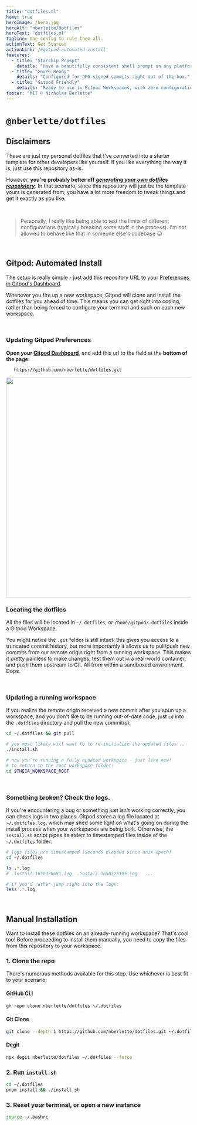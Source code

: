 ```yaml
---
title: "dotfiles.ml"
home: true
heroImage: /hero.jpg
heroAlt: "nberlette/dotfiles"
heroText: "dotfiles.ml"
tagline: One config to rule them all.
actionText: Get Started
actionLink: /#gitpod-automated-install
features:
  - title: "Starship Prompt"
    details: "Have a beautifully consistent shell prompt on any platform."
  - title: "GnuPG Ready"
    details: "Configured for GPG-signed commits right out of the box."
  - title: "Gitpod Friendly"
    details: "Ready to use in Gitpod Workspaces, with zero configuration."
footer: "MIT © Nicholas Berlette"
---
```


# `@nberlette/dotfiles`

## Disclaimers

These are just my personal dotfiles that I've converted into a starter template for other developers like yourself. If you like everything the way it is, just use this repository as-is.

However, **you're probably better off** [***generating your own dotfiles reposistory***](https://github.com/nberlette/dotfiles/generate). In that scenario, since this repository will just be the template yours is generated from, you have a lot more freedom to tweak things and get it exactly as you like.

<br>

> Personally, I really like being able to test the limits of different configurations (typically breaking some stuff in the process). I'm not allowed to behave like that in someone else's codebase 😜

<br>

## Gitpod: Automated Install

The setup is really simple - just add this repository URL to your [Preferences in Gitpod's Dashboard](https://gitpod.io/preferences).

Whenever you fire up a new workspace, Gitpod will clone and install the dotfiles for you ahead of time. This means you can get right into coding, rather than being forced to configure your terminal and such on each new workspace.

<br>

### Updating Gitpod Preferences

**Open your [Gitpod Dashboard](https://gitpod.io/dashboard)**, and add this url to the field at the **bottom of the page**:

       https://github.com/nberlette/dotfiles.git


<img width="600" alt="" src="https://user-images.githubusercontent.com/11234104/163892596-e240193e-9fe0-442c-8f71-329c6d69dfe3.png">


<br>

### Locating the dotfiles

All the files will be located in `~/.dotfiles`, or `/home/gitpod/.dotfiles` inside a Gitpod Workspace.

You might notice the `.git` folder is still intact; this gives you access to a truncated commit history, but more importantly it allows us to pull/push new commits from our remote origin right from a running workspace. This makes it pretty painless to make changes, test them out in a real-world container, and push them upstream to Git. All from within a sandboxed environment. Dope.

<br>

### Updating a running workspace

If you realize the remote origin received a new commit after you spun up a workspace, and you don't like to be running out-of-date code, just `cd` into the `.dotfiles` directory and pull the new commit(s):

```bash
cd ~/.dotfiles && git pull

# you most likely will want to to re-initialize the updated files...
./install.sh

# now you're running a fully updated workspace - just like new!
# to return to the root workspace folder:
cd $THEIA_WORKSPACE_ROOT
```

<br>

### Something broken? Check the logs.

If you're encountering a bug or something just isn't working correctly, you can check logs in two places. Gitpod stores a log file located at `~/.dotfiles.log`, which may shed some light on what's going on during the install process when your workspaces are being built. Otherwise, the `install.sh` script pipes its stderr to timestamped files inside of the `~/.dotfiles` folder:

```bash
# logs files are timestamped (seconds elapsed since unix epoch)
cd ~/.dotfiles

ls .*.log
# .install.1650326691.log  .install.1650325105.log   ...

# if you'd rather jump right into the logs:
less .*.log
```

<br>


## Manual Installation

Want to install these dotfiles on an already-running workspace? That's cool too! Before proceeding to install them manually, you need to copy the files from this repository to your workspace.

### 1. Clone the repo

There's numerous methods available for this step. Use whichever is best fit to your scenario:

#### GitHub CLI

```bash
gh repo clone nberlette/dotfiles ~/.dotfiles
```

#### Git Clone

```bash
git clone --depth 1 https://github.com/nberlette/dotfiles.git ~/.dotfiles
```

#### Degit

```bash
npx degit nberlette/dotfiles ~/.dotfiles --force
```

### 2. Run `install.sh`

```bash
cd ~/.dotfiles
pnpm install && ./install.sh
```

### 3. Reset your terminal, or open a new instance

```bash
source ~/.bashrc
```

<style>
details>summary {
  font-size: 1.3em;
  font-weight: 700;
  padding: 5px 10px;
  margin: 25px 0 6px 0;
  border-radius: 6px;
  border: 1px solid var(--c-divider-dark);
  border-bottom: 2px solid var(--c-divider-dark);
  cursor: pointer;
}
details:not([open])>summary {
  background-color:var(--c-divider-light);
}
@media (prefers-color-scheme: dark) {
  :root {
    --c-bg: #112233 !important;
    --c-text: #f0f0f0 !important;
    --c-text-light-3: #2c3e50 !important;
    --c-text-light-2: #476582 !important;
    --c-text-light-1: #90a4b7 !important;
    --c-white: #112233 !important;
    --c-white-dark: #000000 !important;
    --c-black: #f0f0f0 !important;
    --c-divider-light: rgba(230, 230, 230, .12) !important;
    --c-divider-dark: rgba(200, 200, 200, .48) !important;
  }
}
</style>

